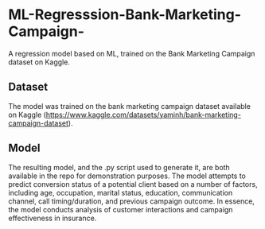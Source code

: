 # ML-Regresssion-Bank-Marketing-Campaign-
A regression model based on ML, trained on the Bank Marketing Campaign dataset on Kaggle.

## Dataset
The model was trained on the bank marketing campaign dataset available on Kaggle (https://www.kaggle.com/datasets/yaminh/bank-marketing-campaign-dataset).

## Model
The resulting model, and the .py script used to generate it, are both available in the repo for demonstration purposes.
The model attempts to predict conversion status of a potential client based on a number of factors, including age, occupation, marital status, education, communication channel, call timing/duration, and previous campaign outcome. In essence, the model conducts analysis of customer interactions and campaign effectiveness in insurance.
